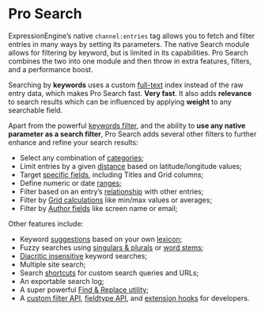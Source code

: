 <!--
    This source file is part of the open source project
    ExpressionEngine User Guide (https://github.com/ExpressionEngine/ExpressionEngine-User-Guide)

    @link      https://expressionengine.com/
    @copyright Copyright (c) 2003-2020, Packet Tide, LLC (https://packettide.com)
    @license   https://expressionengine.com/license Licensed under Apache License, Version 2.0
-->

# Pro Search

ExpressionEngine’s native `channel:entries` tag allows you to fetch and filter entries in many ways by setting its parameters. The native Search module allows for filtering by keyword, but is limited in its capabilities. Pro Search combines the two into one module and then throw in extra features, filters, and a performance boost.


Searching by **keywords** uses a custom [full-text](http://dev.mysql.com/doc/refman/5.5/en/fulltext-search.html) index instead of the raw entry data, which makes Pro Search fast. **Very fast**. It also adds **relevance** to search results which can be influenced by applying **weight** to any searchable field.

Apart from the powerful [keywords filter](/add-ons/pro-search/filters.md#keywords), and the ability to **use any native parameter as a search filter**, Pro Search adds several other filters to further enhance and refine your search results:

- Select any combination of [categories](/add-ons/pro-search/filters.md#categories);
- Limit entries by a given [distance](/add-ons/pro-search/filters.md#distance) based on latitude/longitude values;
- Target [specific fields](/add-ons/pro-search/filters.md#field-search), including Titles and Grid columns;
- Define numeric or date [ranges](/add-ons/pro-search/filters.md#ranges);
- Filter based on an entry’s [relationship](/add-ons/pro-search/filters.md#relationships) with other entries;
- Filter by [Grid calculations](https://github.com/low/low_search_table) like min/max values or averages;
- Filter by [Author fields](https://github.com/low/low_search_members) like screen name or email;

Other features include:

- Keyword [suggestions](/add-ons/pro-search/tags.md#exppro_searchsuggestions) based on your own [lexicon](/add-ons/pro-search/lexicon.md);
- Fuzzy searches using [singulars & plurals](/add-ons/pro-search/filters.md#keywordsinflect) or [word stems](/add-ons/pro-search/filters.md#keywordsstem);
- [Diacritic insensitive](/add-ons/pro-search/collections.md#diacritics-and-foreign-characters) keyword searches;
- Multiple site search;
- Search [shortcuts](/add-ons/pro-search/shortcuts.md) for custom search queries and URLs;
- An exportable search log;
- A super powerful [Find & Replace utility](/add-ons/pro-search/find-and-replace.md);
- A [custom filter API](/add-ons/pro-search/development/create.md), [fieldtype API](/add-ons/pro-search/development/api.md), and [extension hooks](/add-ons/pro-search/development/hooks.md) for developers.
